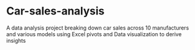 # Car-sales-analysis
A data analysis project breaking down car sales across 10 manufacturers and various models using Excel pivots and Data visualization to derive insights
